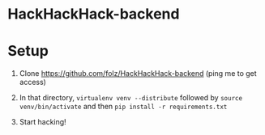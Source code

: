 HackHackHack-backend
====================

# Setup

1. Clone https://github.com/folz/HackHackHack-backend
    (ping me to get access)

2. In that directory, `virtualenv venv --distribute` followed by `source venv/bin/activate` and then `pip install -r requirements.txt`

3. Start hacking!
